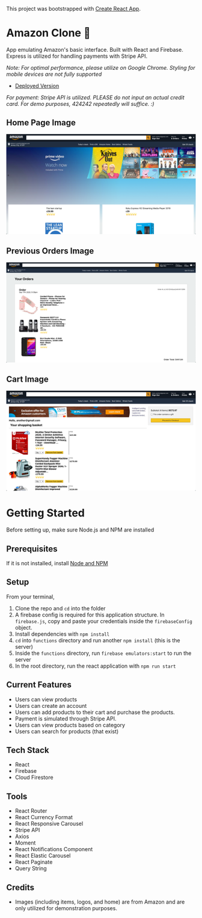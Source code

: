 This project was bootstrapped with [Create React App](https://github.com/facebook/create-react-app).

# Amazon Clone 🛒

App emulating Amazon's basic interface. Built with React and Firebase. Express is utilized for handling payments with Stripe API.

*Note: For optimal performance, please utilize on Google Chrome. Styling for mobile devices are not fully supported*

* [Deployed Version](https://clone-7b1aa.web.app/)

*For payment: Stripe API is utilized. PLEASE do not input an actual credit card. For demo purposes, 424242 repeatedly will suffice. :)*

## Home Page Image

![Image of Home](public/sample-images/HomeImage.png)

## Previous Orders Image

![Image of Orders](public/sample-images/OrdersImage.png)

## Cart Image

![Image of Cart](public/sample-images/CartImage.png)

# Getting Started
Before setting up, make sure Node.js and NPM are installed

## Prerequisites
If it is not installed, install [Node and NPM](https://www.npmjs.com/get-npm)

## Setup

From your terminal,

1. Clone the repo and `cd` into the folder
2. A firebase config is required for this application structure. In `firebase.js`, copy and paste your credentials inside the `firebaseConfig` object.
3. Install dependencies with `npm install`
4. `cd` into `functions` directory and run another `npm install` (this is the server)
5. Inside the `functions` directory, run `firebase emulators:start` to run the server
6. In the root directory, run the react application with `npm run start`

## Current Features
- Users can view products
- Users can create an account
- Users can add products to their cart and purchase the products.
- Payment is simulated through Stripe API.
- Users can view products based on category
- Users can search for products (that exist)

## Tech Stack
- React
- Firebase
- Cloud Firestore

## Tools
- React Router
- React Currency Format
- React Responsive Carousel
- Stripe API
- Axios
- Moment 
- React Notifications Component
- React Elastic Carousel
- React Paginate
- Query String

## Credits
- Images (including items, logos, and home) are from Amazon and are only utilized for demonstration purposes.
